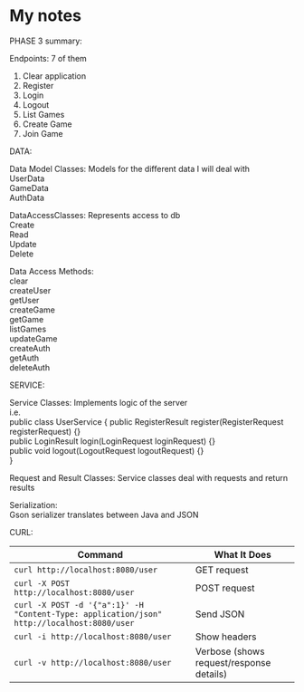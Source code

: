 # My notes


PHASE 3 summary:

Endpoints: 7 of them
1. Clear application
2. Register
3. Login
4. Logout
5. List Games
6. Create Game
7. Join Game

DATA:

Data Model Classes: Models for the different data I will deal with\
UserData\
GameData\
AuthData

DataAccessClasses: Represents access to db\
Create\
Read\
Update\
Delete

Data Access Methods:\
clear\
createUser\
getUser\
createGame\
getGame\
listGames\
updateGame\
createAuth\
getAuth\
deleteAuth

SERVICE:

Service Classes: Implements logic of the server\
i.e.\
public class UserService {
	public RegisterResult register(RegisterRequest registerRequest) {}\
	public LoginResult login(LoginRequest loginRequest) {}\
	public void logout(LogoutRequest logoutRequest) {}\
}

Request and Result Classes: Service classes deal with requests and return results

Serialization:\
Gson serializer translates between Java and JSON

CURL:

| Command                                                                                    | What It Does                             |
| ------------------------------------------------------------------------------------------ | ---------------------------------------- |
| `curl http://localhost:8080/user`                                                          | GET request                              |
| `curl -X POST http://localhost:8080/user`                                                  | POST request                             |
| `curl -X POST -d '{"a":1}' -H "Content-Type: application/json" http://localhost:8080/user` | Send JSON                                |
| `curl -i http://localhost:8080/user`                                                       | Show headers                             |
| `curl -v http://localhost:8080/user`                                                       | Verbose (shows request/response details) |

